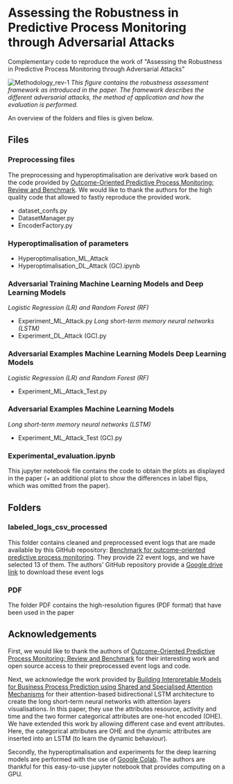 # Assessing the Robustness in Predictive Process Monitoring through Adversarial Attacks

Complementary code to reproduce the work of "Assessing the Robustness in Predictive Process Monitoring through Adversarial Attacks"


![Methodology_rev-1](https://user-images.githubusercontent.com/75080516/183251884-2b80c28a-fafb-4c7a-929c-59decbae9bbb.png)
_This figure contains the robustness assessment framework as introduced in the paper. The framework describes the different adversarial attacks, the method of application and how the evaluation is performed._

An overview of the folders and files is given below. 

## Files

### Preprocessing files 

The preprocessing and hyperoptimalisation are derivative work based on the code provided by [Outcome-Oriented Predictive Process Monitoring: Review and Benchmark](https://github.com/irhete/predictive-monitoring-benchmark).
We would like to thank the authors for the high quality code that allowed to fastly reproduce the provided work.
- dataset_confs.py
- DatasetManager.py
- EncoderFactory.py

### Hyperoptimalisation of parameters
- Hyperoptimalisation_ML_Attack
- Hyperoptimalisation_DL_Attack (GC).ipynb

### Adversarial Training Machine Learning Models and Deep Learning Models
*Logistic Regression (LR) and Random Forest (RF)*
- Experiment_ML_Attack.py
*Long short-term memory neural networks (LSTM)*
- Experiment_DL_Attack (GC).py

### Adversarial Examples Machine Learning Models Deep Learning Models 
*Logistic Regression (LR) and Random Forest (RF)*
- Experiment_ML_Attack_Test.py

### Adversarial Examples Machine Learning Models
*Long short-term memory neural networks (LSTM)*
- Experiment_ML_Attack_Test (GC).py

### Experimental_evaluation.ipynb

This jupyter notebook file contains the code to obtain the plots as displayed in the paper (+ an additional plot to show the differences in label flips, which was omitted from the paper).

## Folders

### labeled_logs_csv_processed

This folder contains cleaned and preprocessed event logs that are made available by this GitHub repository: [Benchmark for outcome-oriented predictive process monitoring](https://github.com/irhete/predictive-monitoring-benchmark). They provide 22 event logs, and we have selected 13 of them. The authors' GitHub repository provide a [Google drive link](https://drive.google.com/open?id=154hcH-HGThlcZJW5zBvCJMZvjOQDsnPR) to download these event logs

### PDF
The folder PDF contains the high-resolution figures (PDF format) that have been used in the paper

## Acknowledgements

First, we would like to thank the authors of [Outcome-Oriented Predictive Process Monitoring: Review and Benchmark](https://arxiv.org/pdf/1707.06766v4.pdf) for their interesting work and open source access to their preprocessed event logs and code. 

Next, we acknowledge the work provided by [Building Interpretable Models for Business Process Prediction using Shared and Specialised Attention Mechanisms](https://github.com/ZhipengHe/Shared-and-Specialised-Attention-based-Interpretable-Models) for their attention-based bidirectional LSTM architecture to create the long short-term neural networks with attention layers visualisations. In this paper, they use the attributes resource, activity and time and the two former categorical attributes are one-hot encoded (OHE). We have extended this work by allowing different case and event attributes. Here, the categorical attributes are OHE and the dynamic attributes are inserted into an LSTM (to learn the dynamic behaviour). 

Secondly, the hyperoptimalisation and experiments for the deep learning models are performed with the use of [Google Colab](https://colab.research.google.com/?utm_source=scs-index). The authors are thankful for this easy-to-use jupyter notebook that provides computing on a GPU.


